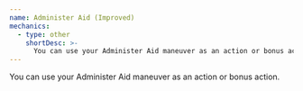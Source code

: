 ```yaml
---
name: Administer Aid (Improved)
mechanics:
  - type: other
    shortDesc: >-
      You can use your Administer Aid maneuver as an action or bonus action.
---
```

You can use your Administer Aid maneuver as an action or bonus action.
